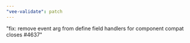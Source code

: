 ```yaml
---
"vee-validate": patch
---
```


"fix: remove event arg from define field handlers for component compat closes #4637"
